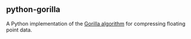 ## python-gorilla

A Python implementation of the [Gorilla algorithm] for compressing floating point data.

[Gorilla algorithm]: https://www.vldb.org/pvldb/vol8/p1816-teller.pdf